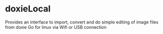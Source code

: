 # doxieLocal
Provides an interface to import, convert and do simple editing of image files from doxie Go for linux via Wifi or USB connection
